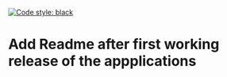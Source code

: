 [![Code style: black](https://img.shields.io/badge/code%20style-black-000000.svg)](https://github.com/psf/black)
# Add Readme after first working release of the appplications
